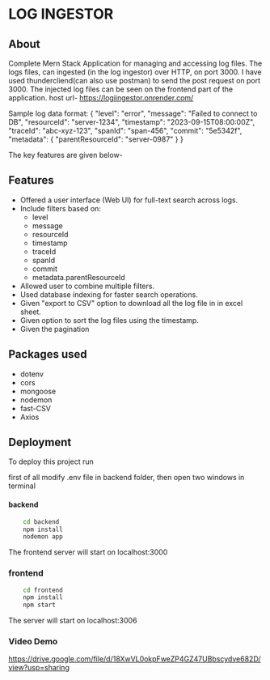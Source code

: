 # LOG INGESTOR






## About

Complete Mern Stack Application for managing and accessing log files. The logs files, can ingested (in the log ingestor) over HTTP, on port 3000. I have used thundercliend(can also use postman) to send the post request on port 3000. The injected log files can be seen on the frontend part of the application. 
host url- https://logiingestor.onrender.com/

Sample log data format:
{
	"level": "error",
	"message": "Failed to connect to DB",
    "resourceId": "server-1234",
	"timestamp": "2023-09-15T08:00:00Z",
	"traceId": "abc-xyz-123",
    "spanId": "span-456",
    "commit": "5e5342f",
    "metadata": {
        "parentResourceId": "server-0987"
    }
}


The key features are given below-

## Features

- Offered a user interface (Web UI) for full-text search across logs.
- Include filters based on:
    - level
    - message
    - resourceId
    - timestamp
    - traceId
    - spanId
    - commit
    - metadata.parentResourceId
- Allowed user to combine multiple filters.
- Used database indexing for faster search operations.
- Given "export to CSV" option to download all the log file in in excel sheet.
- Given option to sort the log files using the timestamp.
- Given the pagination

## Packages used 

- dotenv
- cors
- mongoose
- nodemon
- fast-CSV
- Axios

## Deployment

To deploy this project run

first of all modify .env file in backend folder, then open two windows in terminal

#### backend
```bash
    cd backend
    npm install
    nodemon app

```
The frontend server will start on localhost:3000

### frontend 
```bash
    cd frontend
    npm install
    npm start
```
The server will start on localhost:3006

### Video Demo 
https://drive.google.com/file/d/18XwVL0okpFweZP4GZ47UBbscydve682D/view?usp=sharing
